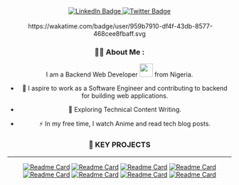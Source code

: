 <div id="header" align="center">
  <div id="badges">
 <a href="https://www.linkedin.com/in/ugobenjamin/">
    <img src="https://img.shields.io/badge/LinkedIn-blue?style=for-the-badge&logo=linkedin&logoColor=white" alt="LinkedIn Badge"/>
  </a> 
 <a href="https://twitter.com/code_benji">
    <img src="https://img.shields.io/badge/Twitter-blue?style=for-the-badge&logo=twitter&logoColor=white" alt="Twitter Badge"/>
  </a>
</div>
<br>

  <img src="https://komarev.com/ghpvc/?username=Benji918 &style=flat-square&color=blue" alt=""/>
  https://wakatime.com/badge/user/959b7910-df4f-43db-8577-468cee8fbaff.svg

### :woman_technologist: About Me :
  I am a Backend Web Developer <img src="https://media.giphy.com/media/WUlplcMpOCEmTGBtBW/giphy.gif" width="30"> from Nigeria.
  - :telescope: I aspire to work as a Software Engineer and contributing to backend for building web applications.

- :seedling: Exploring Technical Content Writing.

- :zap: In my free time, I watch Anime and read tech blog posts.
  
### 🔖 KEY PROJECTS
 ---
[![Readme Card](https://github-readme-stats.vercel.app/api/pin/?username=Benji918&repo=Movie-web-scrapper)](https://github.com/Benji918/Movie-web-scrapper) [![Readme Card](https://github-readme-stats.vercel.app/api/pin/?username=Benji918&repo=Python-typing-speed-test
)](https://github.com/Benji918/Python-typing-speed-test)
[![Readme Card](https://github-readme-stats.vercel.app/api/pin/?username=Benji918&repo=Python-Youtube-downloader)](https://github.com/Benji918/Python-Youtube-Downloader) 
[![Readme Card](https://github-readme-stats.vercel.app/api/pin/?username=Benji918&repo=Url-Shortner)](https://github.com/Benji918/Url-Shortner)
[![Readme Card](https://github-readme-stats.vercel.app/api/pin/?username=Benji918&repo=Entry-Management-System)](https://github.com/Benji918/Entry-Management-System)
[![Readme Card](https://github-readme-stats.vercel.app/api/pin/?username=Benji918&repo=coffee-website)](https://github.com/Benji918/coffee-website)
 [![Readme Card](https://github-readme-stats.vercel.app/api/pin/?username=Benji918&repo=Custom-API-based-websiite)](https://github.com/Benji918/Custom-API-based-website)
 [![Readme Card](https://github-readme-stats.vercel.app/api/pin/?username=Benji918&repo=weather-app-main)](https://github.com/Benji918/weather-app-main)  
</div>


